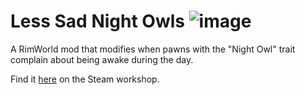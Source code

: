 # Less Sad Night Owls ![image](https://img.shields.io/endpoint.svg?url=https%3A%2F%2Fshieldsio-steam-workshop.jross.me%2F3528465770)

A RimWorld mod that modifies when pawns with the "Night Owl" trait complain about being awake during the day.

Find it [here](https://steamcommunity.com/sharedfiles/filedetails/?id=3528465770) on the Steam workshop.
